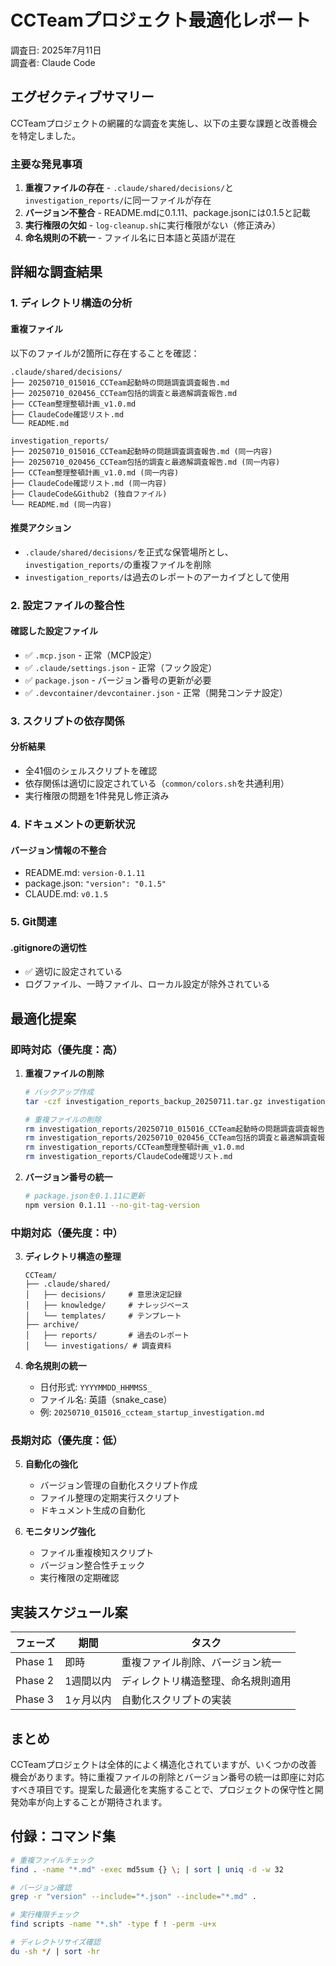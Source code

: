 # CCTeamプロジェクト最適化レポート

調査日: 2025年7月11日  
調査者: Claude Code

## エグゼクティブサマリー

CCTeamプロジェクトの網羅的な調査を実施し、以下の主要な課題と改善機会を特定しました。

### 主要な発見事項

1. **重複ファイルの存在** - `.claude/shared/decisions/`と`investigation_reports/`に同一ファイルが存在
2. **バージョン不整合** - README.mdに0.1.11、package.jsonには0.1.5と記載
3. **実行権限の欠如** - `log-cleanup.sh`に実行権限がない（修正済み）
4. **命名規則の不統一** - ファイル名に日本語と英語が混在

## 詳細な調査結果

### 1. ディレクトリ構造の分析

#### 重複ファイル

以下のファイルが2箇所に存在することを確認：

```
.claude/shared/decisions/
├── 20250710_015016_CCTeam起動時の問題調査調査報告.md
├── 20250710_020456_CCTeam包括的調査と最適解調査報告.md
├── CCTeam整理整頓計画_v1.0.md
├── ClaudeCode確認リスト.md
└── README.md

investigation_reports/
├── 20250710_015016_CCTeam起動時の問題調査調査報告.md (同一内容)
├── 20250710_020456_CCTeam包括的調査と最適解調査報告.md (同一内容)
├── CCTeam整理整頓計画_v1.0.md (同一内容)
├── ClaudeCode確認リスト.md (同一内容)
├── ClaudeCode&Github2 (独自ファイル)
└── README.md (同一内容)
```

#### 推奨アクション
- `.claude/shared/decisions/`を正式な保管場所とし、`investigation_reports/`の重複ファイルを削除
- `investigation_reports/`は過去のレポートのアーカイブとして使用

### 2. 設定ファイルの整合性

#### 確認した設定ファイル
- ✅ `.mcp.json` - 正常（MCP設定）
- ✅ `.claude/settings.json` - 正常（フック設定）
- ✅ `package.json` - バージョン番号の更新が必要
- ✅ `.devcontainer/devcontainer.json` - 正常（開発コンテナ設定）

### 3. スクリプトの依存関係

#### 分析結果
- 全41個のシェルスクリプトを確認
- 依存関係は適切に設定されている（`common/colors.sh`を共通利用）
- 実行権限の問題を1件発見し修正済み

### 4. ドキュメントの更新状況

#### バージョン情報の不整合
- README.md: `version-0.1.11`
- package.json: `"version": "0.1.5"`
- CLAUDE.md: `v0.1.5`

### 5. Git関連

#### .gitignoreの適切性
- ✅ 適切に設定されている
- ログファイル、一時ファイル、ローカル設定が除外されている

## 最適化提案

### 即時対応（優先度：高）

1. **重複ファイルの削除**
   ```bash
   # バックアップ作成
   tar -czf investigation_reports_backup_20250711.tar.gz investigation_reports/
   
   # 重複ファイルの削除
   rm investigation_reports/20250710_015016_CCTeam起動時の問題調査調査報告.md
   rm investigation_reports/20250710_020456_CCTeam包括的調査と最適解調査報告.md
   rm investigation_reports/CCTeam整理整頓計画_v1.0.md
   rm investigation_reports/ClaudeCode確認リスト.md
   ```

2. **バージョン番号の統一**
   ```bash
   # package.jsonを0.1.11に更新
   npm version 0.1.11 --no-git-tag-version
   ```

### 中期対応（優先度：中）

3. **ディレクトリ構造の整理**
   ```
   CCTeam/
   ├── .claude/shared/
   │   ├── decisions/     # 意思決定記録
   │   ├── knowledge/     # ナレッジベース
   │   └── templates/     # テンプレート
   ├── archive/
   │   ├── reports/       # 過去のレポート
   │   └── investigations/ # 調査資料
   ```

4. **命名規則の統一**
   - 日付形式: `YYYYMMDD_HHMMSS_`
   - ファイル名: 英語（snake_case）
   - 例: `20250710_015016_ccteam_startup_investigation.md`

### 長期対応（優先度：低）

5. **自動化の強化**
   - バージョン管理の自動化スクリプト作成
   - ファイル整理の定期実行スクリプト
   - ドキュメント生成の自動化

6. **モニタリング強化**
   - ファイル重複検知スクリプト
   - バージョン整合性チェック
   - 実行権限の定期確認

## 実装スケジュール案

| フェーズ | 期間 | タスク |
|---------|------|--------|
| Phase 1 | 即時 | 重複ファイル削除、バージョン統一 |
| Phase 2 | 1週間以内 | ディレクトリ構造整理、命名規則適用 |
| Phase 3 | 1ヶ月以内 | 自動化スクリプトの実装 |

## まとめ

CCTeamプロジェクトは全体的によく構造化されていますが、いくつかの改善機会があります。特に重複ファイルの削除とバージョン番号の統一は即座に対応すべき項目です。提案した最適化を実施することで、プロジェクトの保守性と開発効率が向上することが期待されます。

## 付録：コマンド集

```bash
# 重複ファイルチェック
find . -name "*.md" -exec md5sum {} \; | sort | uniq -d -w 32

# バージョン確認
grep -r "version" --include="*.json" --include="*.md" .

# 実行権限チェック
find scripts -name "*.sh" -type f ! -perm -u+x

# ディレクトリサイズ確認
du -sh */ | sort -hr
```